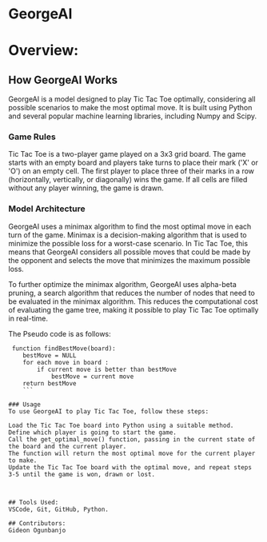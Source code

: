 # GeorgeAI
# Overview:
## How GeorgeAI Works

GeorgeAI is a model designed to play Tic Tac Toe optimally, considering all possible scenarios to make the most optimal move. It is built using Python and several popular machine learning libraries, including Numpy and Scipy.

### Game Rules
Tic Tac Toe is a two-player game played on a 3x3 grid board. The game starts with an empty board and players take turns to place their mark ('X' or 'O') on an empty cell. The first player to place three of their marks in a row (horizontally, vertically, or diagonally) wins the game. If all cells are filled without any player winning, the game is drawn.

### Model Architecture
GeorgeAI uses a minimax algorithm to find the most optimal move in each turn of the game. Minimax is a decision-making algorithm that is used to minimize the possible loss for a worst-case scenario. In Tic Tac Toe, this means that GeorgeAI considers all possible moves that could be made by the opponent and selects the move that minimizes the maximum possible loss.

To further optimize the minimax algorithm, GeorgeAI uses alpha-beta pruning, a search algorithm that reduces the number of nodes that need to be evaluated in the minimax algorithm. This reduces the computational cost of evaluating the game tree, making it possible to play Tic Tac Toe optimally in real-time.

The Pseudo code is as follows:
```
 function findBestMove(board):
    bestMove = NULL
    for each move in board :
        if current move is better than bestMove
            bestMove = current move
    return bestMove
    ```

### Usage
To use GeorgeAI to play Tic Tac Toe, follow these steps:

Load the Tic Tac Toe board into Python using a suitable method.
Define which player is going to start the game.
Call the get_optimal_move() function, passing in the current state of the board and the current player.
The function will return the most optimal move for the current player to make.
Update the Tic Tac Toe board with the optimal move, and repeat steps 3-5 until the game is won, drawn or lost.



## Tools Used:
VSCode, Git, GitHub, Python.

## Contributors:
Gideon Ogunbanjo

